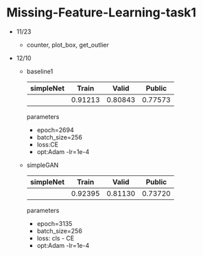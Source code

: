 # Missing-Feature-Learning-task1

- 11/23
  - counter, plot_box, get_outlier
- 12/10

  - baseline1

    | simpleNet | Train   | Valid   | Public  |
    | --------- | ------- | ------- | ------- |
    |           | 0.91213 | 0.80843 | 0.77573 |

    parameters

    - epoch=2694
    - batch_size=256
    - loss:CE
    - opt:Adam -lr=1e-4

  - simpleGAN

    | simpleNet | Train   | Valid   | Public  |
    | --------- | ------- | ------- | ------- |
    |           | 0.92395 | 0.81130 | 0.73720 |

    parameters

    - epoch=3135
    - batch_size=256
    - loss: cls - CE
    - opt:Adam -lr=1e-4
